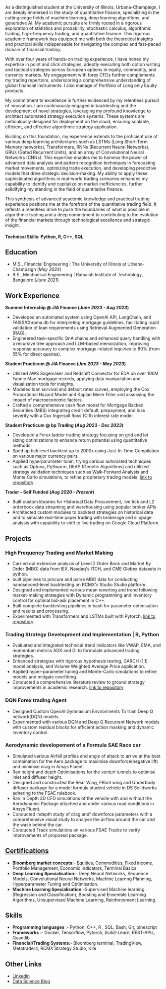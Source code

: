 As a distinguished student at the University of Illinois, Urbana-Champaign, I am deeply immersed in the study of quantitative finance, specializing in the cutting-edge fields of machine learning, deep learning algorithms, and generative AI. My academic pursuits are firmly rooted in a rigorous exploration of statistics and probability, stochastic calculus, algorithmic trading, high-frequency trading, and quantitative finance. This rigorous academic framework has equipped me with both the theoretical insights and practical skills indispensable for navigating the complex and fast-paced domain of financial trading.

With over four years of hands-on trading experience, I have honed my expertise in point and click strategies, adeptly executing both option writing and tactical strategies across European options in equity, commodity, and currency markets. My engagement with forex CFDs further complements my trading repertoire, underscoring a comprehensive understanding of global financial instruments. I also manage of Portfolio of Long only Equity products.

My commitment to excellence is further evidenced by my relentless pursuit of innovation. I am continuously engaged in backtesting and the development of novel strategies, leveraging my profound knowledge to architect automated strategy execution systems. These systems are meticulously designed for deployment on the cloud, ensuring scalable, efficient, and effective algorithmic strategy application.

Building on this foundation, my experience extends to the proficient use of various deep learning architectures such as LSTMs (Long Short-Term Memory networks), Transformers, RNNs (Recurrent Neural Networks), GRUs (Gated Recurrent Units), and an array of Convolutional Neural Networks (CNNs). This expertise enables me to harness the power of advanced data analysis and pattern recognition techniques in forecasting market movements, optimizing trade execution, and developing predictive models that drive strategic decision-making. My ability to apply these sophisticated algorithms in real-world trading scenarios enhances my capability to identify and capitalize on market inefficiencies, further solidifying my standing in the field of quantitative finance.

This synthesis of advanced academic knowledge and practical trading experience positions me at the forefront of the quantitative trading field. It reflects a relentless drive to push the boundaries of what is possible in algorithmic trading and a deep commitment to contributing to the evolution of the financial markets through technological excellence and strategic insight.

#### Technical Skills: Python, R, C++, SQL

## Education						       		
- M.S., Financial Engineering	| The University of Illinois at Urbana-Champaign (_May 2024_)	 			        		
- B.E., Mechanical Engineering | Ramaiah Institute of Technology, Bangalore (_June 2021_)

## Work Experience

**Summer Internship @ JIA Finance (_June 2023 - Aug 2023_)**
- Developed an automated system using OpenAI API, LangChain, and FAISS/Chroma db for interpreting mortgage guidelines, facilitating rapid validation of loan requirements using Retrieval Augmented Generation (RAG).
- Engineered task-specific QnA chains and enhanced query handling with a recursive tree approach and LLM-based memoization, improving response accuracy to complex mortgage-related inquiries to 80% (from 55% for direct queries).
  
**Student Practicum @ JIA Finance (_Jan 2023 - May 2023_)**
- Utilized AWS Sagemaker and Redshift Connector for EDA on over 100M Fannie Mae mortgage records, applying data manipulation and visualization tools for insights.
- Modeled loan survival and default rates curves, employing the Cox Proportional Hazard Model and Kaplan Meier Filter and assessing the impact of macroeconomic factors.
- Crafted a comprehensive cash flow model for Mortgage Backed Securities (MBS) integrating credit default, prepayment, and loss severity with a Cox Ingersoll Ross (CIR) interest rate model.

**Student Practicum @ bp Trading (_Aug 2023 - Dec 2023_)**
- Developed a Forex ladder trading strategy focusing on grid and lot sizing optimizations to enhance return potential using quantitative methods.
- Sped up tick level backtest up to 2000x using Just-In-Time Compilation on various major currency pairs.
- Applied hyperparameter tunin, trying carious automated techniques such as Optuna, PySwarm, DEAP (Genetic Algorithms) and utilized strategy validation techniques such as Walk-Forward Analysis and Monte Carlo simulations, to refine proprietary trading models.
[link to repository](https://gitlab-beta.engr.illinois.edu/fin556_algo_market_micro_fall_2023/fin556_algo_fall_2023_group_01/group_01_project)

**Trader - Self Funded (_Aug 2020 - Present_)**
- Built custom libraries for Historical Data Procurement, live tick and L2 orderbook data streaming and warehousing using popular broker APIs
- Architected custom modules to backtest strategies on historical data and to simulate real-time paper trading with brokerage and slippage analysis with capability to shift to live trading on Google Cloud Platform.

## Projects
### High Frequency Trading and Market Making
- Carried out extensive analysis of Level 2 Order Book and Market By Order (MBO) data from IEX, Nasdaq's ITCH, and CME Globex datasets in python.
- built pipelines to procure and parse MBO data for conducting nanosecond-level backtesting on RCMX's Studio Studio platform.
- Designed and implemented various mean reverting and trend following market-making strategies with Dynamic programming and inventory control for optimal bid-ask placement in C++.
- Built complete backtesting pipelines in bash for parameter optimisation and results and processing.
- Experimented with Transformers and LSTMs built with Pytorch.
[link to repository](https://gitlab-beta.engr.illinois.edu/fin556_algo_market_micro_fall_2023/fin556_algo_fall_2023_group_01/group_01_project)

### Trading Strategy Development and Implementation | R, Python
- Evaluated and integrated technical trend indicators like VWAP, EMA, and momentum metrics ADX and DI to formulate advanced trading strategies.
- Enhanced strategies with rigorous hypothesis testing, GARCH (1,1) model analysis, and Volume Weighted Average Price application.
- Applied hyper-parameter tuning and Monte-Carlo simulations to refine models and mitigate overfitting.
- Conducted a comprehensive literature review to ground strategy improvements in academic research.
[link to repository](https://gitlab-beta.engr.illinois.edu/fin556_algo_market_micro_fall_2023/fin556_algo_fall_2023_group_01/group_01_project)

### DQN Forex trading Agent
- Designed Custom OpenAI Gymnasium Environments To train Deep Q network(DQN) models.
- Experimented with various DQN and Deep Q Recurrent Network models with custom residual blocks for efficient action masking and dynamic Inventory control.

### Aerodynamic developement of a Formula SAE Race car
- Simulated various Airfoil profiles and angle of attack to arrive at the best combination for the Aero package to maximise downforce(negative lift) and minimise drag in Ansys Fluent
- Ran height and depth Optimisations for the venturi tunnels to optimise inlet and diffuser height.
- Designed and constructed the Rear Wing, FRont wing and Underbody diffuser package for a model formula student vehicle in DS Solidworks adhering to the FSAE rulebook.
- Ran in Depth 3D CFD simulations of the vehicle with and without the Aerodynamic Package attached and under various road conditions in Ansys Fluent.
- Conducted indepth study of drag andf downforce parameters with a comprehensive visual study to analyse the airflow around the car and the wash behind the car.
- Conducted Track simulations on various FSAE Tracks to verify improvements of proposed package.

## [Certifications](https://www.linkedin.com/in/samanvay-malapally-sudhakara-148836212/details/certifications/)
- **Bloomberg market concepts**:- Equities, Commodities, Fixed income, Portfolio Management, Economic indicators, Terminal Basics
- **Deep Learning Specialisation**:- Deep Neural Networks, Sequence Models, Convolutional Neural Networks, Machine Learnng Planning, Hyperparameter Tuning and Optimisation.
- **Machine Learning Specialisation**:-Supervised Machine learning (Regression and Classification), Boosting and Ensemble Learning Algorithms, Unsupervised Machine Learning, Reinforcement Learning.

## Skills
- **Programming languages** :- Python, C++, R , SQL, Bash, Git, pinescript
- **Frameworks** :- Docker, Tensorflow, Pytorch, Scikit-Learn, REST-APIs, Quantlib
- **Financial/Trading Systems**:- Bloomberg terminal, TradingView, Metatrader4, RCMX Strategy Studio, Kite

## Other Links
- [Linkedin](https://www.linkedin.com/in/samanvay-malapally-sudhakara-148836212/)
- [Data Science Blog](https://medium.com/@samanvayms99)


